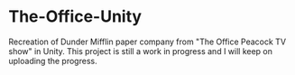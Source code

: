 # The-Office-Unity
Recreation of Dunder Mifflin paper company from "The Office Peacock TV show" in Unity. This project is still a work in progress and I will keep on uploading the progress.
